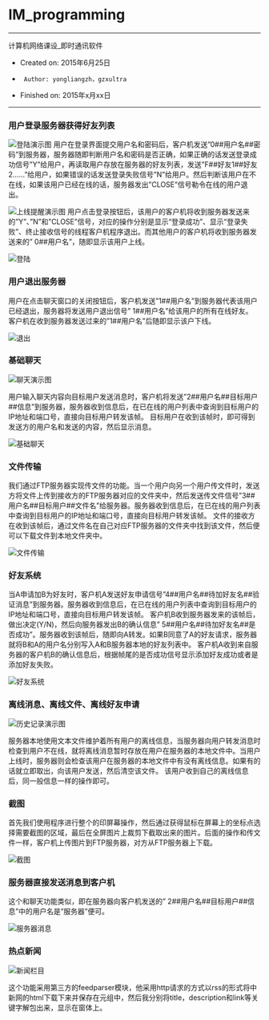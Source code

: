 # IM_programming

---
计算机网络课设_即时通讯软件
 *  Created on: 2015年6月25日
 *      Author: yongliangzh，gzxultra
 *  Finished on: 2015年x月xx日

---

### 用户登录服务器获得好友列表

![登陆演示图][2]
用户在登录界面提交用户名和密码后，客户机发送”0##用户名##密码”到服务器，服务器随即判断用户名和密码是否正确，如果正确的话发送登录成功信号”Y”给用户，再读取用户存放在服务器的好友列表，发送”F##好友1##好友2……”给用户，如果错误的话发送登录失败信号”N”给用户。然后判断该用户在不在线，如果该用户已经在线的话，服务器发出”CLOSE”信号勒令在线的用户退出。

![上线提醒演示图][3]
用户点击登录按钮后，该用户的客户机将收到服务器发送来的”Y”、”N”和”CLOSE”信号，对应的操作分别是显示“登录成功”、显示“登录失败”、终止接收信号的线程客户机程序退出。而其他用户的客户机将收到服务器发送来的” 0##用户名”，随即显示该用户上线。

![登陆][4]

### 用户退出服务器
用户在点击聊天窗口的关闭按钮后，客户机发送”1##用户名”到服务器代表该用户已经退出，服务器将发送用户退出信号” 1##用户名”给该用户的所有在线好友。
客户机在收到服务器发送过来的”1##用户名”后随即显示该户下线。

![退出][5]

### 基础聊天

![聊天演示图][6]

用户输入聊天内容向目标用户发送消息时，客户机将发送”2##用户名##目标用户##信息”到服务器，服务器收到信息后，在已在线的用户列表中查询到目标用户的IP地址和端口号，直接向目标用户转发该帧。
目标用户在收到该帧时，即可得到发送方的用户名和发送的内容，然后显示消息。

![基础聊天][7]

### 文件传输
我们通过FTP服务器实现传文件的功能。当一个用户向另一个用户传文件时，发送方将文件上传到接收方的FTP服务器对应的文件夹中，然后发送传文件信号”3##用户名##目标用户##文件名”给服务器。服务器收到信息后，在已在线的用户列表中查询到目标用户的IP地址和端口号，直接向目标用户转发该帧。
文件的接收方在收到该帧后，通过文件名在自己对应FTP服务器的文件夹中找到该文件，然后便可以下载文件到本地文件夹中。

![文件传输][8]

### 好友系统
当A申请加B为好友时，客户机A发送好友申请信号”4##用户名##待加好友名##验证消息”到服务器。服务器收到信息后，在已在线的用户列表中查询到目标用户的IP地址和端口号，直接向目标用户转发该帧。
客户机B收到服务器发来的该帧后，做出决定(Y/N)，然后向服务器发出B的确认信息” 5##用户名##待加好友名##是否成功”。服务器收到该帧后，随即向A转发。如果B同意了A的好友请求，服务器就将B和A的用户名分别写入A和B服务器本地的好友列表中。
客户机A收到来自服务器的客户机B的确认信息后，根据帧尾的是否成功信号显示添加好友成功或者是添加好友失败。

![好友系统][9]

### 离线消息、离线文件、离线好友申请

![历史记录演示图][10]

服务器本地使用文本文件维护着所有用户的离线信息，当服务器向用户转发消息时检查到用户不在线，就将离线消息暂时存放在用户在服务器的本地文件中。当用户上线时，服务器则会检查该用户在服务器的本地文件中有没有离线信息。如果有的话就立即取出，向该用户发送，然后清空该文件。
该用户收到自己的离线信息后，同一般信息一样的操作即可。

### 截图
首先我们使用程序进行整个的印屏幕操作，然后通过获得鼠标在屏幕上的坐标点选择需要截图的区域，最后在全屏图片上裁剪下截取出来的图片。后面的操作和传文件一样，客户机上传图片到FTP服务器，对方从FTP服务器上下载。

![截图][11]

### 服务器直接发送消息到客户机
这个和聊天功能类似，即在服务器向客户机发送的” 2##用户名##目标用户##信息”中的用户名是”服务器”便可。

![服务器消息][12]

### 热点新闻

![新闻栏目][13]

这个功能采用第三方的feedparser模块，他采用http请求的方式以rss的形式将中新网的html下载下来并保存在元组中，然后我分别将title，description和link等关键字解包出来，显示在窗体上。



  [2]: http://i1.tietuku.com/2251b6b7735c9e76.png
  [3]: http://i1.tietuku.com/3fdc3d6424b1c624.png
  [4]: http://i1.tietuku.com/a9f3bad070c39be7.png
  [5]: http://i1.tietuku.com/396bf06e0a89595f.png
  [6]: http://i1.tietuku.com/fbaea48bd2ff56ba.png
  [7]: http://i1.tietuku.com/9f585f9ea4eeda1a.png
  [8]: http://i1.tietuku.com/b99896716f9d9d70.png
  [9]: http://i1.tietuku.com/2fd8cb49d29249d0.png
  [10]: http://i1.tietuku.com/d461ee12df627d67.png
  [11]: http://i1.tietuku.com/b99896716f9d9d70.png
  [12]: http://i1.tietuku.com/65074a479fe6edbe.png
  [13]: http://i1.tietuku.com/bd19d65e47bec8d6.png
